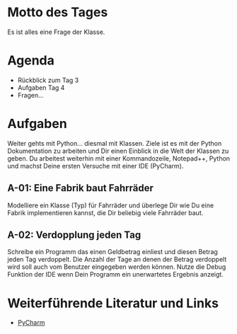 # Motto des Tages

Es ist alles eine Frage der Klasse.

# Agenda

- Rückblick zum Tag 3
- Aufgaben Tag 4
- Fragen...

# Aufgaben

Weiter gehts mit Python... diesmal mit Klassen. Ziele ist es mit der Python Dokumentation zu arbeiten und Dir einen Einblick in die Welt der Klassen zu geben. Du arbeitest weiterhin mit einer Kommandozeile, Notepad++, Python und machst Deine ersten Versuche mit einer IDE (PyCharm).

## A-01: Eine Fabrik baut Fahrräder

Modelliere ein Klasse (Typ) für Fahrräder und überlege Dir wie Du eine Fabrik implementieren kannst, die Dir beliebig viele Fahrräder baut.

## A-02: Verdopplung jeden Tag

Schreibe ein Programm das einen Geldbetrag einliest und diesen Betrag jeden Tag verdoppelt. Die Anzahl der Tage an denen der Betrag verdoppelt wird soll auch vom Benutzer eingegeben werden können. Nutze die Debug Funktion der IDE wenn Dein Programm ein unerwartetes Ergebnis anzeigt.

# Weiterführende Literatur und Links

- [PyCharm](https://www.jetbrains.com/pycharm/)

